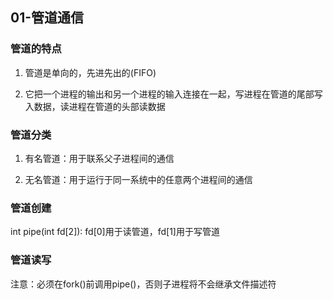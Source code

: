 01-管道通信
----------

### 管道的特点
1. 管道是单向的，先进先出的(FIFO)

2. 它把一个进程的输出和另一个进程的输入连接在一起，写进程在管道的尾部写入数据，读进程在管道的头部读数据

### 管道分类
1. 有名管道：用于联系父子进程间的通信

2. 无名管道：用于运行于同一系统中的任意两个进程间的通信

### 管道创建
int pipe(int fd[2]): fd[0]用于读管道，fd[1]用于写管道

### 管道读写
注意：必须在fork()前调用pipe()，否则子进程将不会继承文件描述符
